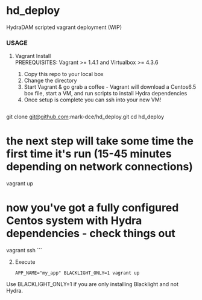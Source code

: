 hd_deploy
=========

HydraDAM scripted vagrant deployment (WIP)

### USAGE  

1. Vagrant Install  
    PREREQUISITES: Vagrant >= 1.4.1 and Virtualbox >= 4.3.6 
    1. Copy this repo to your local box
    1. Change the directory
    1. Start Vagrant & go grab a coffee - Vagrant will download a Centos6.5 box file, start a VM, and run scripts to install Hydra dependencies
    1. Once setup is complete you can ssh into your new VM!  

    ```shell
git clone git@github.com:mark-dce/hd_deploy.git
cd hd_deploy
# the next step will take some time the first time it's run (15-45 minutes depending on network connections)
vagrant up
# now you've got a fully configured Centos system with Hydra dependencies - check things out
vagrant ssh
    ```  

 2. Execute
    ```
    APP_NAME="my_app" BLACKLIGHT_ONLY=1 vagrant up
    ```
Use BLACKLIGHT_ONLY=1 if you are only installing Blacklight and not Hydra.